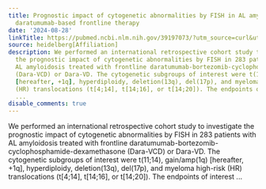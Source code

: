 ```yaml
---
title: Prognostic impact of cytogenetic abnormalities by FISH in AL amyloidosis with
  daratumumab-based frontline therapy
date: '2024-08-28'
linkTitle: https://pubmed.ncbi.nlm.nih.gov/39197073/?utm_source=curl&utm_medium=rss&utm_campaign=pubmed-2&utm_content=1FakS-2QOkCT8HsMOQP1bCRQ4YzyumYOmxmF0moLsQ3dFB1E9V&fc=20220326224207&ff=20240829182955&v=2.18.0.post9+e462414
source: heidelberg[Affiliation]
description: We performed an international retrospective cohort study to investigate
  the prognostic impact of cytogenetic abnormalities by FISH in 283 patients with
  AL amyloidosis treated with frontline daratumumab-bortezomib-cyclophosphamide-dexamethasone
  (Dara-VCD) or Dara-VD. The cytogenetic subgroups of interest were t(11;14), gain/amp(1q)
  [hereafter, +1q], hyperdiploidy, deletion(13q), del(17p), and myeloma high-risk
  (HR) translocations (t[4;14], t[14;16], or t[14;20]). The endpoints of interest
  ...
disable_comments: true
---
```

We performed an international retrospective cohort study to investigate the prognostic impact of cytogenetic abnormalities by FISH in 283 patients with AL amyloidosis treated with frontline daratumumab-bortezomib-cyclophosphamide-dexamethasone (Dara-VCD) or Dara-VD. The cytogenetic subgroups of interest were t(11;14), gain/amp(1q) [hereafter, +1q], hyperdiploidy, deletion(13q), del(17p), and myeloma high-risk (HR) translocations (t[4;14], t[14;16], or t[14;20]). The endpoints of interest ...